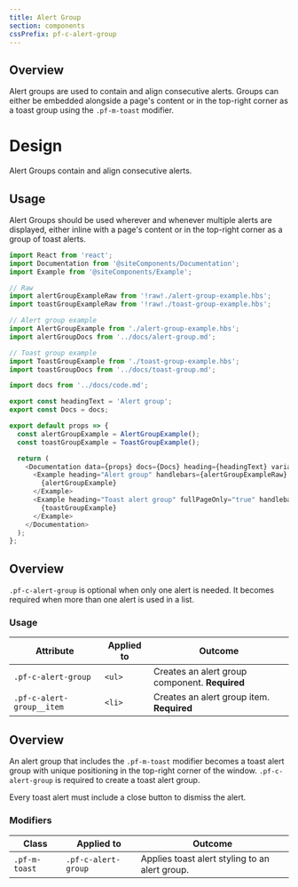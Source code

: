 ```yaml
---
title: Alert Group
section: components
cssPrefix: pf-c-alert-group
---
```


## Overview

Alert groups are used to contain and align consecutive alerts. Groups can either be embedded alongside a page's content or in the top-right corner as a toast group using the `.pf-m-toast` modifier.


# Design

Alert Groups contain and align consecutive alerts.

## Usage

Alert Groups should be used wherever and whenever multiple alerts are displayed, either inline with a page's content or in the top-right corner as a group of toast alerts.

```js
import React from 'react';
import Documentation from '@siteComponents/Documentation';
import Example from '@siteComponents/Example';

// Raw
import alertGroupExampleRaw from '!raw!./alert-group-example.hbs';
import toastGroupExampleRaw from '!raw!./toast-group-example.hbs';

// Alert group example
import AlertGroupExample from './alert-group-example.hbs';
import alertGroupDocs from '../docs/alert-group.md';

// Toast group example
import ToastGroupExample from './toast-group-example.hbs';
import toastGroupDocs from '../docs/toast-group.md';

import docs from '../docs/code.md';

export const headingText = 'Alert group';
export const Docs = docs;

export default props => {
  const alertGroupExample = AlertGroupExample();
  const toastGroupExample = ToastGroupExample();

  return (
    <Documentation data={props} docs={Docs} heading={headingText} variablesRoot={variablesRoot}>
      <Example heading="Alert group" handlebars={alertGroupExampleRaw} docs={alertGroupDocs}>
        {alertGroupExample}
      </Example>
      <Example heading="Toast alert group" fullPageOnly="true" handlebars={toastGroupExampleRaw} docs={toastGroupDocs}>
        {toastGroupExample}
      </Example>
    </Documentation>
  );
};
```

## Overview

`.pf-c-alert-group` is optional when only one alert is needed. It becomes required when more than one alert is used in a list.

### Usage

| Attribute | Applied to | Outcome |
| -- | -- | -- |
| `.pf-c-alert-group` | `<ul>` | Creates an alert group component. **Required** |
| `.pf-c-alert-group__item` | `<li>` | Creates an alert group item. **Required** |


## Overview

An alert group that includes the `.pf-m-toast` modifier becomes a toast alert group with unique positioning in the top-right corner of the window. `.pf-c-alert-group` is required to create a toast alert group.

Every toast alert must include a close button to dismiss the alert.

### Modifiers

| Class | Applied to | Outcome |
| -- | -- | -- |
| `.pf-m-toast`| `.pf-c-alert-group` | Applies toast alert styling to an alert group. |
